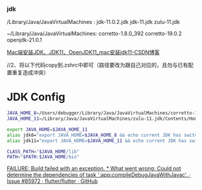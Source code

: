 ### jdk
/Library/Java/JavaVirtualMachines : jdk-11.0.2.jdk jdk-11.jdk     zulu-11.jdk

~/Library/Java/JavaVirtualMachines: corretto-1.8.0_392 corretto-19.0.2    openjdk-21.0.1


[Mac端安装JDK、JDK11、OpenJDK11\_mac安装jdk11-CSDN博客](https://blog.csdn.net/weixin_42464282/article/details/130991525)


//2、将以下代码copy到.zshrc中即可（路径要改为跟自己对应的，且勿与已有配置重复造成冲突）
# JDK Config
```bash
JAVA_HOME_8=/Users/debugger/Library/Java/JavaVirtualMachines/corretto-1.8.0_392/Contents/Home
JAVA_HOME_11=/Library/Java/JavaVirtualMachines/zulu-11.jdk/Contents/Home

export JAVA_HOME=$JAVA_HOME_11
alias jdk8="export JAVA_HOME=$JAVA_HOME_8 && echo current JDK has switched to oracle jdk version 1.8. && java -version"
alias jdk11="export JAVA_HOME=$JAVA_HOME_11 && echo current JDK has switched to openjdk version 11. && java -version"

CLASS_PATH="$JAVA_HOME/lib"
PATH="$PATH:$JAVA_HOME/bin"
```


[FAILURE: Build failed with an exception. \* What went wrong: Could not determine the dependencies of task ':app:compileDebugJavaWithJavac'. · Issue #85972 · flutter/flutter · GitHub](https://github.com/flutter/flutter/issues/85972)